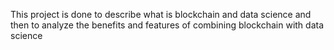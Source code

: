 This project is done to describe what is blockchain and data science and then to analyze the benefits and features of combining blockchain with data science
